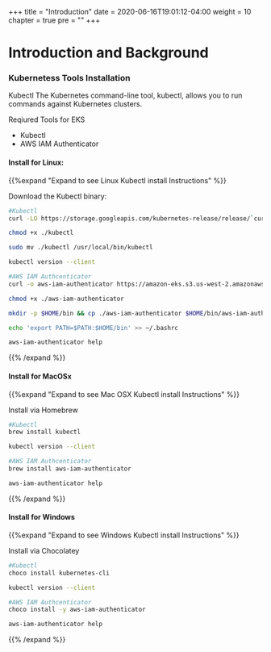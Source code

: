 +++
title = "Introduction"
date = 2020-06-16T19:01:12-04:00
weight = 10
chapter = true
pre = "<b></b>"
+++

# Introduction and Background


### Kubernetess Tools Installation

Kubectl The Kubernetes command-line tool, kubectl, allows you to run commands against Kubernetes clusters.

Reqiured Tools for EKS
- Kubectl
- AWS IAM Authenticator

#### Install for Linux: 

{{%expand "Expand to see Linux Kubectl install Instructions" %}}

Download the Kubectl binary:

```bash
#Kubectl
curl -LO https://storage.googleapis.com/kubernetes-release/release/`curl -s https://storage.googleapis.com/kubernetes-release/release/stable.txt`/bin/linux/amd64/kubectl

chmod +x ./kubectl

sudo mv ./kubectl /usr/local/bin/kubectl

kubectl version --client

#AWS IAM Authcenticator
curl -o aws-iam-authenticator https://amazon-eks.s3.us-west-2.amazonaws.com/1.16.8/2020-04-16/bin/linux/amd64/aws-iam-authenticator

chmod +x ./aws-iam-authenticator

mkdir -p $HOME/bin && cp ./aws-iam-authenticator $HOME/bin/aws-iam-authenticator && export PATH=$PATH:$HOME/bin

echo 'export PATH=$PATH:$HOME/bin' >> ~/.bashrc

aws-iam-authenticator help
```
{{% /expand %}}

#### Install for MacOSx 

{{%expand "Expand to see Mac OSX Kubectl install Instructions" %}}

Install via Homebrew

```bash
#Kubectl
brew install kubectl

kubectl version --client

#AWS IAM Authcenticator
brew install aws-iam-authenticator

aws-iam-authenticator help
```

{{% /expand %}}


#### Install for Windows 

{{%expand "Expand to see Windows Kubectl install Instructions" %}}

Install via Chocolatey


```bash
#Kubectl
choco install kubernetes-cli

kubectl version --client

#AWS IAM Authcenticator
choco install -y aws-iam-authenticator

aws-iam-authenticator help
```
{{% /expand %}}

